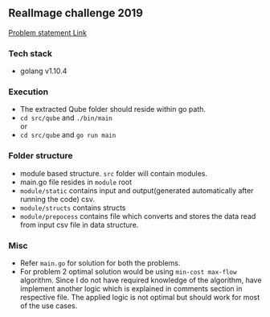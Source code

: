 ## RealImage challenge 2019
[Problem statement Link](https://github.com/RealImage/challenge2019/blob/master/README.md)
### Tech stack
- golang v1.10.4

### Execution
- The extracted Qube folder should reside within go path.
- `cd src/qube` and `./bin/main`
<br> or <br>
- `cd src/qube` and `go run main`

### Folder structure
- module based structure. `src` folder will contain modules.
- main.go file resides in `module` root 
- `module/static` contains input and output(generated automatically after running the code) csv.
- `module/structs` contains structs
- `module/prepocess` contains file which converts and stores 
    the data read from input csv file in data structure.
 
### Misc
- Refer `main.go` for solution for both the problems.
- For problem 2 optimal solution would be using `min-cost max-flow` algorithm. Since I do not have required knowledge 
of the algorithm, have implement another logic which is explained in comments section in respective file.
The applied logic is not optimal but should work for most of the use cases.